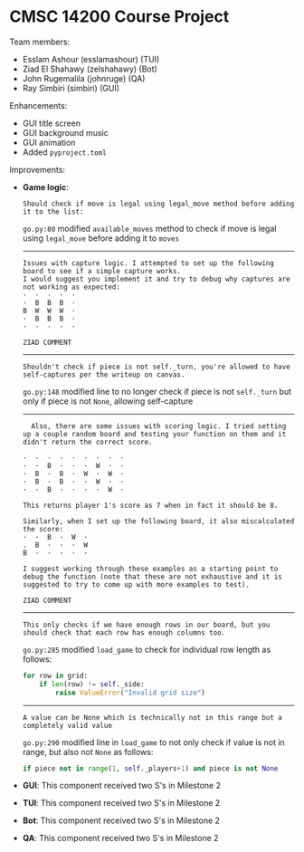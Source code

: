 # CMSC 14200 Course Project

Team members:
- Esslam Ashour (esslamashour) (TUI)
- Ziad El Shahawy (zelshahawy) (Bot)
- John Rugemalila (johnruge) (QA)
- Ray Simbiri (simbiri) (GUI)

Enhancements:
- GUI title screen
- GUI background music
- GUI animation
- Added `pyproject.toml`

Improvements:
* **Game logic**:

  ```
  Should check if move is legal using legal_move method before adding it to the list:
  ```
  
  ``go.py:80`` modified ``available_moves`` method to check if move is legal using ``legal_move`` before adding it to ``moves``

  ______________

  ```
  Issues with capture logic. I attempted to set up the following board to see if a simple capture works.
  I would suggest you implement it and try to debug why captures are not working as expected:
  ·  ·  ·  ·  ·
  ·  B  B  B  ·
  B  W  W  W  ·
  ·  B  B  B  ·
  ·  ·  ·  ·  ·
  ```

  ``ZIAD COMMENT``
  ______________

  ```
  Shouldn't check if piece is not self._turn, you're allowed to have self-captures per the writeup on canvas.
  ```

  ``go.py:148`` modified line to no longer check if piece is not `self._turn` but only if piece is not `None`, allowing self-capture

  ______________
  ```
    Also, there are some issues with scoring logic. I tried setting up a couple random board and testing your function on them and it didn't return the correct score. 
  
  ·  ·  ·  ·  ·  ·  ·  ·  ·
  ·  ·  B  ·  ·  ·  W  ·  ·
  ·  B  ·  B  ·  W  ·  W  ·
  ·  B  ·  B  ·  ·  W  ·  ·
  ·  ·  B  ·  ·  ·  ·  W  ·
  
  This returns player 1's score as 7 when in fact it should be 8. 
  
  Similarly, when I set up the following board, it also miscalculated the score:
  ·  ·  B  ·  W  ·
  .  B  ·  ·  ·  W
  B  ·  ·  ·  ·  ·
  
  I suggest working through these examples as a starting point to debug the function (note that these are not exhaustive and it is suggested to try to come up with more examples to test).
  ```
  
  ``ZIAD COMMENT``

  ______________
  ```
  This only checks if we have enough rows in our board, but you should check that each row has enough columns too.
  ```
  
  ``go.py:285`` modified `load_game` to check for individual row length as follows:
  ```python
  for row in grid:
      if len(row) != self._side:
          raise ValueError("Invalid grid size")
  ```
  ______________
  

  ```
  A value can be None which is technically not in this range but a completely valid value
  ```
  
  ``go.py:290`` modified line in `load_game` to not only check if value is not in range, but also not `None` as follows:
  ```python
  if piece not in range(1, self._players+1) and piece is not None
  ```

* **GUI**:
  This component received two S's in Milestone 2
  
* **TUI**:
  This component received two S's in Milestone 2

* **Bot**:
  This component received two S's in Milestone 2

* **QA**:
  This component received two S's in Milestone 2
